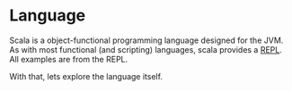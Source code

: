 # Language

Scala is a object-functional programming language designed for the JVM.  As with most functional (and scripting) languages, scala provides a [REPL](http://en.wikipedia.org/wiki/Read%E2%80%93eval%E2%80%93print_loop).  All examples are from the REPL.

With that, lets explore the language itself.
